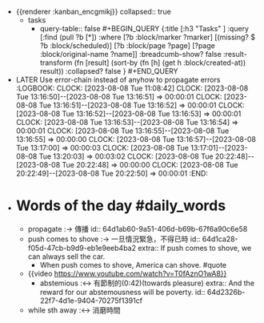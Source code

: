 - {{renderer :kanban_encgmikj}}
  collapsed:: true
	- tasks
		- query-table:: false
		  #+BEGIN_QUERY
		  {:title [:h3 "Tasks" ]
		  :query [:find (pull ?b [*])
		  :where
		    [?b :block/marker ?marker]
		    [(missing? $ ?b :block/scheduled)]
		    [?b :block/page ?page]
		    [?page :block/original-name ?name]]
		  :breadcumb-show? false
		  :result-transform (fn [result]
		  (sort-by (fn [h]
		  (get h :block/created-at)) result))
		  :collapsed? false
		  }
		  #+END_QUERY
- LATER Use error-chain instead of anyhow to propagate errors
  :LOGBOOK:
  CLOCK: [2023-08-08 Tue 11:08:42]
  CLOCK: [2023-08-08 Tue 13:16:50]--[2023-08-08 Tue 13:16:51] =>  00:00:01
  CLOCK: [2023-08-08 Tue 13:16:51]--[2023-08-08 Tue 13:16:52] =>  00:00:01
  CLOCK: [2023-08-08 Tue 13:16:52]--[2023-08-08 Tue 13:16:53] =>  00:00:01
  CLOCK: [2023-08-08 Tue 13:16:53]--[2023-08-08 Tue 13:16:54] =>  00:00:01
  CLOCK: [2023-08-08 Tue 13:16:55]--[2023-08-08 Tue 13:16:55] =>  00:00:00
  CLOCK: [2023-08-08 Tue 13:16:57]--[2023-08-08 Tue 13:17:00] =>  00:00:03
  CLOCK: [2023-08-08 Tue 13:17:01]--[2023-08-08 Tue 13:20:03] =>  00:03:02
  CLOCK: [2023-08-08 Tue 20:22:48]--[2023-08-08 Tue 20:22:48] =>  00:00:00
  CLOCK: [2023-08-08 Tue 20:22:49]--[2023-08-08 Tue 20:22:50] =>  00:00:01
  :END:
- # Words of the day #daily_words
	- propagate :-> 傳播
	  id:: 64d1ab60-9a51-406d-b69b-67f6a90c6e58
	- push comes to shove :-> 一旦情況緊急，不得已時
	  id:: 64d1ca28-f05d-47cb-b9d9-eb1e9eeb4ba2
	  extra:: If push comes to shove, we can always sell the car.
		- When push comes to shove, America can shove. #quote
	- {{video https://www.youtube.com/watch?v=T0fAznO1wA8}}
		- abstemious :<-> 有節制的(0:42)(towards pleasure)
		  extra:: And the reward for our abstemousness will be poverty.
		  id:: 64d2326b-22f7-4d1e-9404-70275f1391cf
	- while sth away :<-> 消磨時間